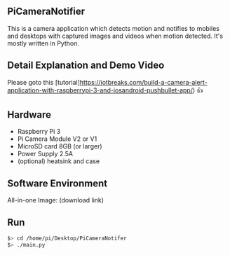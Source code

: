 ## PiCameraNotifier
This is a camera application which detects motion and notifies to mobiles and desktops with captured images and videos when motion detected. It's mostly written in Python.

## Detail Explanation and Demo Video 
Please goto this [tutorial]https://iotbreaks.com/build-a-camera-alert-application-with-raspberrypi-3-and-iosandroid-pushbullet-app/) :+1:

## Hardware
* Raspberry Pi 3
* Pi Camera Module V2 or V1
* MicroSD card 8GB (or larger)
* Power Supply 2.5A
* (optional) heatsink and case

## Software Environment
All-in-one Image: (download link)

## Run
```bash
$> cd /home/pi/Desktop/PiCameraNotifer
$> ./main.py
```

